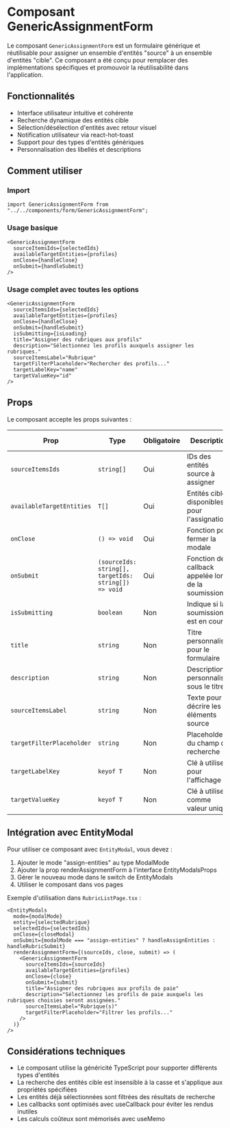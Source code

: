 # Composant GenericAssignmentForm

Le composant `GenericAssignmentForm` est un formulaire générique et réutilisable pour assigner un ensemble d'entités "source" à un ensemble d'entités "cible". Ce composant a été conçu pour remplacer des implémentations spécifiques et promouvoir la réutilisabilité dans l'application.

## Fonctionnalités

- Interface utilisateur intuitive et cohérente
- Recherche dynamique des entités cible
- Sélection/désélection d'entités avec retour visuel
- Notification utilisateur via react-hot-toast
- Support pour des types d'entités génériques
- Personnalisation des libellés et descriptions

## Comment utiliser

### Import

```tsx
import GenericAssignmentForm from "../../components/form/GenericAssignmentForm";
```

### Usage basique

```tsx
<GenericAssignmentForm
  sourceItemsIds={selectedIds}
  availableTargetEntities={profiles}
  onClose={handleClose}
  onSubmit={handleSubmit}
/>
```

### Usage complet avec toutes les options

```tsx
<GenericAssignmentForm
  sourceItemsIds={selectedIds}
  availableTargetEntities={profiles}
  onClose={handleClose}
  onSubmit={handleSubmit}
  isSubmitting={isLoading}
  title="Assigner des rubriques aux profils"
  description="Sélectionnez les profils auxquels assigner les rubriques."
  sourceItemsLabel="Rubrique"
  targetFilterPlaceholder="Rechercher des profils..."
  targetLabelKey="name"
  targetValueKey="id"
/>
```

## Props

Le composant accepte les props suivantes :

| Prop | Type | Obligatoire | Description | Valeur par défaut |
|------|------|------------|-------------|-------------------|
| `sourceItemsIds` | `string[]` | Oui | IDs des entités source à assigner | - |
| `availableTargetEntities` | `T[]` | Oui | Entités cible disponibles pour l'assignation | - |
| `onClose` | `() => void` | Oui | Fonction pour fermer la modale | - |
| `onSubmit` | `(sourceIds: string[], targetIds: string[]) => void` | Oui | Fonction de callback appelée lors de la soumission | - |
| `isSubmitting` | `boolean` | Non | Indique si la soumission est en cours | `false` |
| `title` | `string` | Non | Titre personnalisé pour le formulaire | "Assignation d'entités" |
| `description` | `string` | Non | Description personnalisée sous le titre | "Sélectionnez les cibles..." |
| `sourceItemsLabel` | `string` | Non | Texte pour décrire les éléments source | "Élément(s) à assigner" |
| `targetFilterPlaceholder` | `string` | Non | Placeholder du champ de recherche | "Rechercher..." |
| `targetLabelKey` | `keyof T` | Non | Clé à utiliser pour l'affichage | "name" |
| `targetValueKey` | `keyof T` | Non | Clé à utiliser comme valeur unique | "id" |

## Intégration avec EntityModal

Pour utiliser ce composant avec `EntityModal`, vous devez :

1. Ajouter le mode "assign-entities" au type ModalMode
2. Ajouter la prop renderAssignmentForm à l'interface EntityModalsProps
3. Gérer le nouveau mode dans le switch de EntityModals
4. Utiliser le composant dans vos pages

Exemple d'utilisation dans `RubricListPage.tsx` :

```tsx
<EntityModals
  mode={modalMode}
  entity={selectedRubrique}
  selectedIds={selectedIds}
  onClose={closeModal}
  onSubmit={modalMode === "assign-entities" ? handleAssignEntities : handleRubricSubmit}
  renderAssignmentForm={(sourceIds, close, submit) => (
    <GenericAssignmentForm
      sourceItemsIds={sourceIds}
      availableTargetEntities={profiles}
      onClose={close}
      onSubmit={submit}
      title="Assigner des rubriques aux profils de paie"
      description="Sélectionnez les profils de paie auxquels les rubriques choisies seront assignées."
      sourceItemsLabel="Rubrique(s)"
      targetFilterPlaceholder="Filtrer les profils..."
    />
  )}
/>
```

## Considérations techniques

- Le composant utilise la généricité TypeScript pour supporter différents types d'entités
- La recherche des entités cible est insensible à la casse et s'applique aux propriétés spécifiées
- Les entités déjà sélectionnées sont filtrées des résultats de recherche
- Les callbacks sont optimisés avec useCallback pour éviter les rendus inutiles
- Les calculs coûteux sont mémorisés avec useMemo 